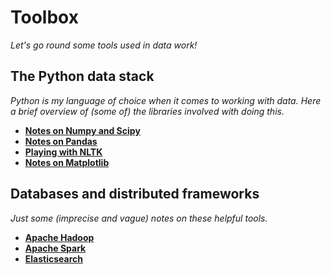 # Toolbox

*Let's go round some tools used in data work!*


## The Python data stack

*Python is my language of choice when it comes to working with data. Here a brief overview of (some of) the libraries involved with doing this.*

* [**Notes on Numpy and Scipy**](http://nbviewer.jupyter.org/github/martinapugliese/tales-science-data/blob/master/toolbox/python/numpy-scipy.ipynb)
* [**Notes on Pandas**](http://nbviewer.jupyter.org/github/martinapugliese/tales-science-data/blob/master/toolbox/python/pandas.ipynb)
* [**Playing with NLTK**](http://nbviewer.jupyter.org/github/martinapugliese/tales-science-data/blob/master/toolbox/python/nltk.ipynb)
* [**Notes on Matplotlib**](http://nbviewer.jupyter.org/github/martinapugliese/tales-science-data/blob/master/toolbox/python/matplotlib.ipynb)


## Databases and distributed frameworks

*Just some (imprecise and vague) notes on these helpful tools.*

* [**Apache Hadoop**](http://nbviewer.jupyter.org/github/martinapugliese/tales-science-data/blob/master/toolbox/dbses-distrib-frameworks/hadoop.ipynb)
* [**Apache Spark**](http://nbviewer.jupyter.org/github/martinapugliese/tales-science-data/blob/master/toolbox/dbses-distrib-frameworks/spark.ipynb)
* [**Elasticsearch**](http://nbviewer.jupyter.org/github/martinapugliese/tales-science-data/blob/master/toolbox/dbses-distrib-frameworks/elasticsearch.ipynb)

